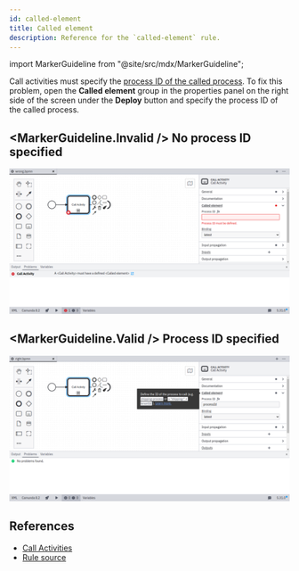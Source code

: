 ```yaml
---
id: called-element
title: Called element
description: Reference for the `called-element` rule.
---
```


import MarkerGuideline from "@site/src/mdx/MarkerGuideline";

Call activities must specify the [process ID of the called process](../../../../bpmn/call-activities/#defining-the-called-process). To fix this problem, open the **Called element** group in the properties panel on the right side of the screen under the **Deploy** button and specify the process ID of the called process.

## <MarkerGuideline.Invalid /> No process ID specified

![No process ID specified](./img/called-element/wrong.png)

## <MarkerGuideline.Valid /> Process ID specified

![Process ID specified](./img/called-element/right.png)

## References

- [Call Activities](../../../../bpmn/call-activities/)
- [Rule source](https://github.com/camunda/bpmnlint-plugin-camunda-compat/blob/main/rules/camunda-cloud/called-element.js)
